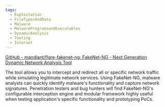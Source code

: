 ```yaml
---
tags:
  - Exploitation
  - FileTypesAndData
  - Malware
  - MalwareProgramsandExecutables
  - DynamicAnalysis
  - Tooling
  - Internet
---
```


[GitHub - mandiant/flare-fakenet-ng: FakeNet-NG - Next Generation Dynamic Network Analysis Tool](https://github.com/mandiant/flare-fakenet-ng)

The tool allows you to intercept and redirect all or specific network traffic while simulating legitimate network services. Using FakeNet-NG, malware analysts can quickly identify malware's functionality and capture network signatures. Penetration testers and bug hunters will find FakeNet-NG's configurable interception engine and modular framework highly useful when testing application's specific functionality and prototyping PoCs.